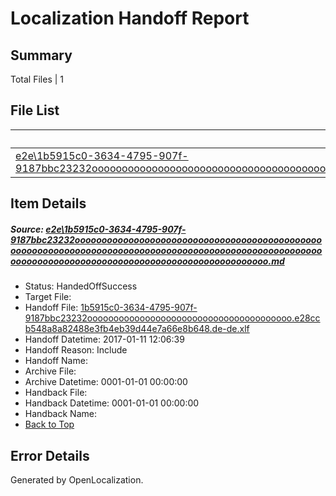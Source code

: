 # <a name='report-top'></a> Localization Handoff Report

## Summary
 Total Files | 1

## File List
 Source File | Status | Details 
 ----------- | ------ | ------- 
 [e2e\1b5915c0-3634-4795-907f-9187bbc23232oooooooooooooooooooooooooooooooooooooooooooooooooooooooooooooooooooooooooooooooooooooooooooooooooooooooooooooooooooooooooooooooooooooooooooooooooooooooo.md](https://github.com/OpenLocalizationTestOrg/ol-test0/blob/d941409416a2fd900300d79aadfb35fdca10507c/e2e/1b5915c0-3634-4795-907f-9187bbc23232oooooooooooooooooooooooooooooooooooooooooooooooooooooooooooooooooooooooooooooooooooooooooooooooooooooooooooooooooooooooooooooooooooooooooooooooooooooooo.md) | HandedOffSuccess | [Details](#fc3679cd2ff11aa82b506a709d0d252c4525a4921)

## Item Details
##### <a name='fc3679cd2ff11aa82b506a709d0d252c4525a4921'></a> Source: [e2e\1b5915c0-3634-4795-907f-9187bbc23232oooooooooooooooooooooooooooooooooooooooooooooooooooooooooooooooooooooooooooooooooooooooooooooooooooooooooooooooooooooooooooooooooooooooooooooooooooooooo.md](https://github.com/OpenLocalizationTestOrg/ol-test0/blob/d941409416a2fd900300d79aadfb35fdca10507c/e2e/1b5915c0-3634-4795-907f-9187bbc23232oooooooooooooooooooooooooooooooooooooooooooooooooooooooooooooooooooooooooooooooooooooooooooooooooooooooooooooooooooooooooooooooooooooooooooooooooooooooo.md)
* Status: HandedOffSuccess
* Target File: 
* Handoff File: [1b5915c0-3634-4795-907f-9187bbc23232ooooooooooooooooooooooooooooooooooooooo.e28ccb548a8a82488e3fb4eb39d44e7a66e8b648.de-de.xlf](https://github.com/OpenLocalizationTestOrg/ol-test0-handoff/blob/b1e5157918baf7e4fe32ecb9df89a88c4ee54bc8/ol-handoff/OpenLocalizationTestOrg/ol-test0-dede/shujia/ht/1b5915c0-3634-4795-907f-9187bbc23232ooooooooooooooooooooooooooooooooooooooo.e28ccb548a8a82488e3fb4eb39d44e7a66e8b648.de-de.xlf)
* Handoff Datetime: 2017-01-11 12:06:39
* Handoff Reason: Include
* Handoff Name: 
* Archive File: 
* Archive Datetime: 0001-01-01 00:00:00
* Handback File: 
* Handback Datetime: 0001-01-01 00:00:00
* Handback Name: 
* [Back to Top](#report-top)


## Error Details

Generated by OpenLocalization.
